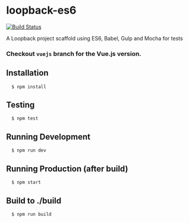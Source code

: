 # loopback-es6
[![Build Status](https://travis-ci.org/InCuca/loopback-es6.png)](https://travis-ci.org/InCuca/loopback-es6)

A Loopback project scaffold using ES6, Babel, Gulp and Mocha for tests

### Checkout `vuejs` branch for the Vue.js version.

## Installation

```
  $ npm install
```

## Testing

```
  $ npm test
```

## Running Development

```
  $ npm run dev
```

## Running Production (after build)

```
  $ npm start
```

## Build to ./build

```
  $ npm run build
```
